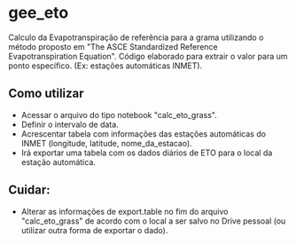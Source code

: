 # gee_eto
Calculo da Evapotranspiração de referência para a grama utilizando o método proposto em "The ASCE Standardized Reference Evapotranspiration Equation".
Código elaborado para extrair o valor para um ponto específico. (Ex: estações automáticas INMET).

## Como utilizar

- Acessar o arquivo do tipo notebook "calc_eto_grass".
- Definir o intervalo de data.
- Acrescentar tabela com informações das estações automáticas do INMET (longitude, latitude, nome_da_estacao).
- Irá exportar uma tabela com os dados diários de ETO para o local da estação automática.
## Cuidar:

- Alterar as informações de export.table no fim do arquivo "calc_eto_grass" de acordo com o local a ser salvo no Drive pessoal (ou utilizar outra forma de exportar o dado).
